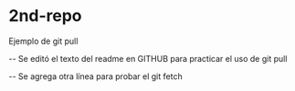 # 2nd-repo
Ejemplo de git pull

-- Se editó el texto del readme en GITHUB para practicar el uso de git pull

-- Se agrega otra línea para probar el git fetch
